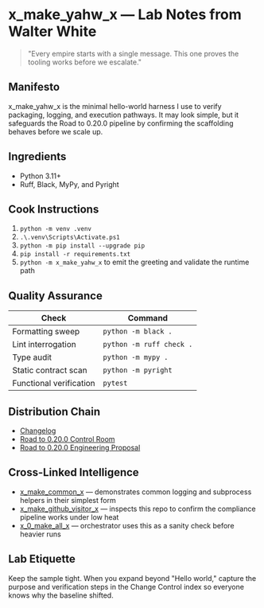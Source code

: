 # x_make_yahw_x — Lab Notes from Walter White

> "Every empire starts with a single message. This one proves the tooling works before we escalate."

## Manifesto
x_make_yahw_x is the minimal hello-world harness I use to verify packaging, logging, and execution pathways. It may look simple, but it safeguards the Road to 0.20.0 pipeline by confirming the scaffolding behaves before we scale up.

## Ingredients
- Python 3.11+
- Ruff, Black, MyPy, and Pyright

## Cook Instructions
1. `python -m venv .venv`
2. `.\.venv\Scripts\Activate.ps1`
3. `python -m pip install --upgrade pip`
4. `pip install -r requirements.txt`
5. `python -m x_make_yahw_x` to emit the greeting and validate the runtime path

## Quality Assurance
| Check | Command |
| --- | --- |
| Formatting sweep | `python -m black .`
| Lint interrogation | `python -m ruff check .`
| Type audit | `python -m mypy .`
| Static contract scan | `python -m pyright`
| Functional verification | `pytest`

## Distribution Chain
- [Changelog](./CHANGELOG.md)
- [Road to 0.20.0 Control Room](../x_0_make_all_x/Change%20Control/0.20.0/index.md)
- [Road to 0.20.0 Engineering Proposal](../x_0_make_all_x/Change%20Control/0.20.0/Road%20to%200.20.0%20Engineering%20Proposal%20-%20Walter%20White.md)

## Cross-Linked Intelligence
- [x_make_common_x](../x_make_common_x/README.md) — demonstrates common logging and subprocess helpers in their simplest form
- [x_make_github_visitor_x](../x_make_github_visitor_x/README.md) — inspects this repo to confirm the compliance pipeline works under low heat
- [x_0_make_all_x](../x_0_make_all_x/README.md) — orchestrator uses this as a sanity check before heavier runs

## Lab Etiquette
Keep the sample tight. When you expand beyond "Hello world," capture the purpose and verification steps in the Change Control index so everyone knows why the baseline shifted.
